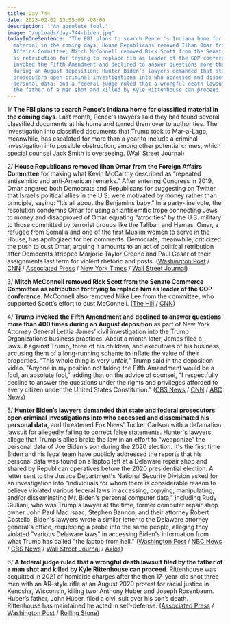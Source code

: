 ```yaml
---
title: Day 744
date: 2023-02-02 13:55:00 -08:00
description: '"An absolute fool."'
image: "/uploads/day-744-biden.jpg"
todayInOneSentence: 'The FBI plans to search Pence''s Indiana home for classified
  material in the coming days; House Republicans removed Ilhan Omar from the Foreign
  Affairs Committee; Mitch McConnell removed Rick Scott from the Senate Commerce Committee
  as retribution for trying to replace him as leader of the GOP conference; Trump
  invoked the Fifth Amendment and declined to answer questions more than 400 times
  during an August deposition; Hunter Biden’s lawyers demanded that state and federal
  prosecutors open criminal investigations into who accessed and disseminated his
  personal data; and a federal judge ruled that a wrongful death lawsuit filed by
  the father of a man shot and killed by Kyle Rittenhouse can proceed. '
---
```


1/ **The FBI plans to search Pence‘s Indiana home for classified material in the coming days**. Last month, Pence's lawyers said they had found several classified documents at his home and turned them over to authorities. The investigation into classified documents that Trump took to Mar-a-Lago, meanwhile, has escalated for more than a year to include a criminal investigation into possible obstruction, among other potential crimes, which special counsel Jack Smith is overseeing. ([Wall Street Journal](https://www.wsj.com/articles/fbi-to-search-mike-pences-home-for-additional-classified-materials-11675356965?mod=politics_lead_pos1))

2/ **House Republicans removed Ilhan Omar from the Foreign Affairs Committee** for making what Kevin McCarthy described as “repeated antisemitic and anti-American remarks.” After entering Congress in 2019, Omar angered both Democrats and Republicans for suggesting on Twitter that Israel’s political allies in the U.S. were motivated by money rather than principle, saying: “It’s all about the Benjamins baby.” In a party-line vote, the resolution condemns Omar for using an antisemitic trope connecting Jews to money and disapproved of Omar equating “atrocities” by the U.S. military to those committed by terrorist groups like the Taliban and Hamas. Omar, a refugee from Somalia and one of the first Muslim women to serve in the House, has apologized for her comments. Democrats, meanwhile, criticized the push to oust Omar, arguing it amounts to an act of political retribution after Democrats stripped Marjorie Taylor Greene and Paul Gosar of their assignments last term for violent rhetoric and posts.
\([Washington Post](https://www.washingtonpost.com/politics/2023/02/02/ilhan-omar-committee-removal/) / [CNN](https://www.cnn.com/2023/02/02/politics/house-vote-ilhan-omar-committees) / [Associated Press](https://apnews.com/article/ilhan-omar-house-foreign-affairs-committee-ee2ae3fd86b895c5b078d8bf576c3360) / [New York Times](https://www.nytimes.com/2023/02/02/us/politics/ilhan-omar-house-committee-republicans.html) / [Wall Street Journal](https://www.wsj.com/articles/rep-ilhan-omar-faces-vote-to-oust-her-from-foreign-affairs-committee-11675344686?mod=djemalertNEWS))

3/ **Mitch McConnell removed Rick Scott from the Senate Commerce Committee as retribution for trying to replace him as leader of the GOP conference**. McConnell also removed Mike Lee from the committee, who supported Scott’s effort to oust McConnell. ([The Hill](https://thehill.com/homenews/senate/3840167-mcconnell-pulls-rival-rick-scott-off-powerful-commerce-committee/) / [CNN](https://www.cnn.com/2023/02/02/politics/rick-scott-mitch-mcconnell-committee-senate))

4/ **Trump invoked the Fifth Amendment and declined to answer questions more than 400 times during an August deposition** as part of New York Attorney General Letitia James’ civil investigation into the Trump Organization’s business practices. About a month later, James filed a lawsuit against Trump, three of his children, and executives of his business, accusing them of a long-running scheme to inflate the value of their properties. "This whole thing is very unfair," Trump said in the deposition video. "Anyone in my position not taking the Fifth Amendment would be a fool, an absolute fool," adding that on the advice of counsel, "I respectfully decline to answer the questions under the rights and privileges afforded to every citizen under the United States Constitution." ([CBS News](https://www.cbsnews.com/news/trump-video-deposition-takes-the-fifth-new-york-fraud-probe/) / [CNN](https://www.cnn.com/2023/01/31/politics/trump-deposition-video-letitia-james/index.html) / [ABC News](https://abcnews.go.com/Politics/video-shows-donald-trump-give-deposition-250-million/story?id=96796477))

5/ **Hunter Biden’s lawyers demanded that state and federal prosecutors open criminal investigations into who accessed and disseminated his personal data**, and threatened Fox News' Tucker Carlson with a defamation lawsuit for allegedly failing to correct false statements. Hunter's lawyers allege that Trump's allies broke the law in an effort to “weaponize” the personal data of Joe Biden‘s son during the 2020 election. It's the first time Biden and his legal team have publicly addressed the reports that his personal data was found on a laptop left at a Delaware repair shop and shared by Republican operatives before the 2020 presidential election. A letter sent to the Justice Department's National Security Division asked for an investigation into "individuals for whom there is considerable reason to believe violated various federal laws in accessing, copying, manipulating, and/or disseminating Mr. Biden's personal computer data," including Rudy Giuliani, who was Trump's lawyer at the time, former computer repair shop owner John Paul Mac Isaac, Stephen Bannon, and their attorney Robert Costello. Biden's lawyers wrote a similar letter to the Delaware attorney general's office, requesting a probe into the same people, alleging they violated "various Delaware laws" in accessing Biden's information from what Trump has called "the laptop from hell." ([Washington Post](https://www.washingtonpost.com/politics/2023/02/01/hunter-biden-lawyers-urge-investigation-of-critics/) / [NBC News](https://www.nbcnews.com/politics/joe-biden/hunter-biden-asks-criminal-probe-trump-allies-laptop-rcna68703) / [CBS News](https://www.cbsnews.com/news/hunter-biden-laptop-investigations-retractions-rudy-giuliani-fox-news/) / [Wall Street Journal](https://www.wsj.com/articles/hunter-biden-calls-for-probes-into-trump-allies-11675349119?mod=djemalertNEWS) / [Axios](https://www.axios.com/2023/02/02/read-hunter-biden-lawyers-request-criminal-investigation-letters))

6/ **A federal judge ruled that a wrongful death lawsuit filed by the father of a man shot and killed by Kyle Rittenhouse can proceed**. Rittenhouse was acquitted in 2021 of homicide charges after the then 17-year-old shot three men with an AR-style rifle at an August 2020 protest for racial justice in Kenosha, Wisconsin, killing two: Anthony Huber and Joseph Rosenbaum. Huber’s father, John Huber, filed a civil suit over his son’s death. Rittenhouse has maintained he acted in self-defense. ([Associated Press](https://apnews.com/article/kyle-rittenhouse-legal-proceedings-kenosha-lawsuits-shootings-3bdc03586a45f1ebee16a3df8a5a4f63) / [Washington Post](https://www.washingtonpost.com/nation/2023/02/02/kyle-rittenhouse-lawsuit-kenosha-john-huber/) / [Rolling Stone](https://www.rollingstone.com/politics/politics-news/kyle-rittenhouse-wrongful-death-lawsuit-judge-ruling-1234672563/))